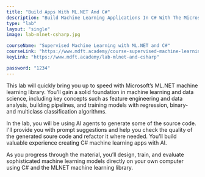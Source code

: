```yaml
---
title: "Build Apps With ML.NET And C#"
description: "Build Machine Learning Applications In C# With The Microsoft ML.NET Library"
type: "lab"
layout: "single"
image: lab-mlnet-csharp.jpg

courseName: "Supervised Machine Learning with ML.NET and C#"
courseLink: "https://www.mdft.academy/course-supervised-machine-learning-with-mlnet-and-csharp"
keyLink: "https://www.mdft.academy/lab-mlnet-and-csharp"

password: "1234"
---
```

This lab will quickly bring you up to speed with Microsoft’s ML.NET machine learning library. You’ll gain a solid foundation in machine learning and data science, including key concepts such as feature engineering and data analysis, building pipelines, and training models with regression, binary- and multiclass classification algorithms.

In the lab, you will be using AI agents to generate some of the source code. I'll provide you with prompt suggestions and help you check the quality of the generated soure code and refactor it where needed. You'll build valuable experience creating C# machine learning apps with AI.

As you progress through the material, you’ll design, train, and evaluate sophisticated machine learning models directly on your own computer using C# and the MLNET machine learning library.
